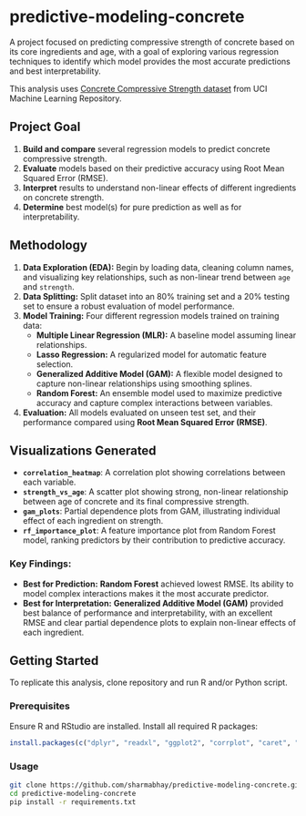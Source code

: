 # predictive-modeling-concrete

A project focused on predicting compressive strength of concrete based on its core ingredients and age, with a goal of exploring various regression techniques to identify which model provides the most accurate predictions and best interpretability.

This analysis uses [Concrete Compressive Strength dataset](https://archive.ics.uci.edu/dataset/165/concrete+compressive+strength) from UCI Machine Learning Repository.


## Project Goal

1.  **Build and compare** several regression models to predict concrete compressive strength.
2.  **Evaluate** models based on their predictive accuracy using Root Mean Squared Error (RMSE).
3.  **Interpret** results to understand non-linear effects of different ingredients on concrete strength.
4.  **Determine** best model(s) for pure prediction as well as for interpretability.


## Methodology

1.  **Data Exploration (EDA):** Begin by loading data, cleaning column names, and visualizing key relationships, such as non-linear trend between `age` and `strength`.
2.  **Data Splitting:** Split dataset into an 80% training set and a 20% testing set to ensure a robust evaluation of model performance.
3.  **Model Training:** Four different regression models trained on training data:
    * **Multiple Linear Regression (MLR):** A baseline model assuming linear relationships.
    * **Lasso Regression:** A regularized model for automatic feature selection.
    * **Generalized Additive Model (GAM):** A flexible model designed to capture non-linear relationships using smoothing splines.
    * **Random Forest:** An ensemble model used to maximize predictive accuracy and capture complex interactions between variables.
4.  **Evaluation:** All models evaluated on unseen test set, and their performance compared using **Root Mean Squared Error (RMSE)**.


## Visualizations Generated

* **`correlation_heatmap`**: A correlation plot showing correlations between each variable.
* **`strength_vs_age`**: A scatter plot showing strong, non-linear relationship between age of concrete and its final compressive strength.
* **`gam_plots`**: Partial dependence plots from GAM, illustrating individual effect of each ingredient on strength.
* **`rf_importance_plot`**: A feature importance plot from Random Forest model, ranking predictors by their contribution to predictive accuracy.

### Key Findings:

* **Best for Prediction:** **Random Forest** achieved lowest RMSE. Its ability to model complex interactions makes it the most accurate predictor.
* **Best for Interpretation:** **Generalized Additive Model (GAM)** provided best balance of performance and interpretability, with an excellent RMSE and clear partial dependence plots to explain non-linear effects of each ingredient.


## Getting Started

To replicate this analysis, clone repository and run R and/or Python script.

### Prerequisites

Ensure R and RStudio are installed. Install all required R packages:
```R
install.packages(c("dplyr", "readxl", "ggplot2", "corrplot", "caret", "glmnet", "mgcv", "randomForest"))
```

### Usage

```bash
git clone https://github.com/sharmabhay/predictive-modeling-concrete.git
cd predictive-modeling-concrete
pip install -r requirements.txt
```

